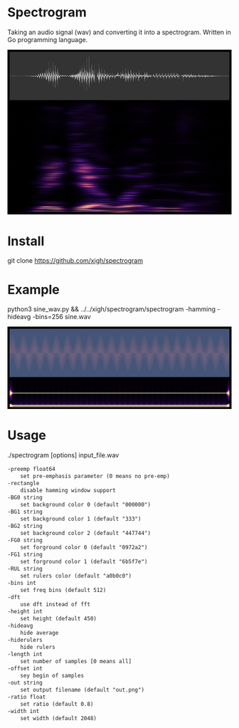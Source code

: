# Spectrogram

Taking an audio signal (wav) and converting it into a spectrogram. Written in Go programming language.

![example](data/mediawen.png "example of spectrogram")

# Install

git clone https://github.com/xigh/spectrogram

# Example

python3 sine_wav.py && ../../xigh/spectrogram/spectrogram -hamming -hideavg -bins=256 sine.wav

![example](data/sine.png "example of sine spectrogram")

# Usage
  ./spectrogram [options] input_file.wav

```
-preemp float64
    set pre-emphasis parameter (0 means no pre-emp)
-rectangle
    disable hamming window support
-BG0 string
    set background color 0 (default "000000")
-BG1 string
    set background color 1 (default "333")
-BG2 string
    set background color 2 (default "447744")
-FG0 string
    set forground color 0 (default "0972a2")
-FG1 string
    set forground color 1 (default "6b5f7e")
-RUL string
    set rulers color (default "a0b0c0")
-bins int
    set freq bins (default 512)
-dft
    use dft instead of fft
-height int
    set height (default 450)
-hideavg
    hide average
-hiderulers
    hide rulers
-length int
    set number of samples [0 means all]
-offset int
    sey begin of samples
-out string
    set output filename (default "out.png")
-ratio float
    set ratio (default 0.8)
-width int
    set width (default 2048)
```
